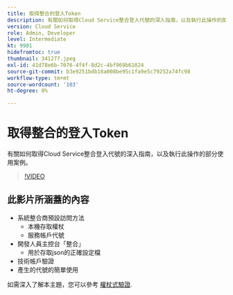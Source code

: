 ```yaml
---
title: 取得整合的登入Token
description: 有關如何取得Cloud Service整合登入代號的深入指南，以及執行此操作的部分使用案例。
version: Cloud Service
role: Admin, Developer
level: Intermediate
kt: 9981
hidefromtoc: true
thumbnail: 341277.jpeg
exl-id: 41d78e6b-7076-4f4f-8d2c-4bf969b61024
source-git-commit: b3e9251bdb18a008be95c1fa9e5c79252a74fc98
workflow-type: tm+mt
source-wordcount: '103'
ht-degree: 0%

---
```


# 取得整合的登入Token

有關如何取得Cloud Service整合登入代號的深入指南，以及執行此操作的部分使用案例。

>[!VIDEO](https://video.tv.adobe.com/v/341277?quality=12&learn=on)

## 此影片所涵蓋的內容

+ 系統整合商預設訪問方法
   + 本機存取權杖
   + 服務帳戶代號
+ 開發人員主控台「整合」
   + 用於存取json的正確設定檔
+ 技術帳戶驗證
+ 產生的代號的簡單使用

如需深入了解本主題，您可以參考 [權杖式驗證](/help/headless-tutorial/authentication/overview.md).
